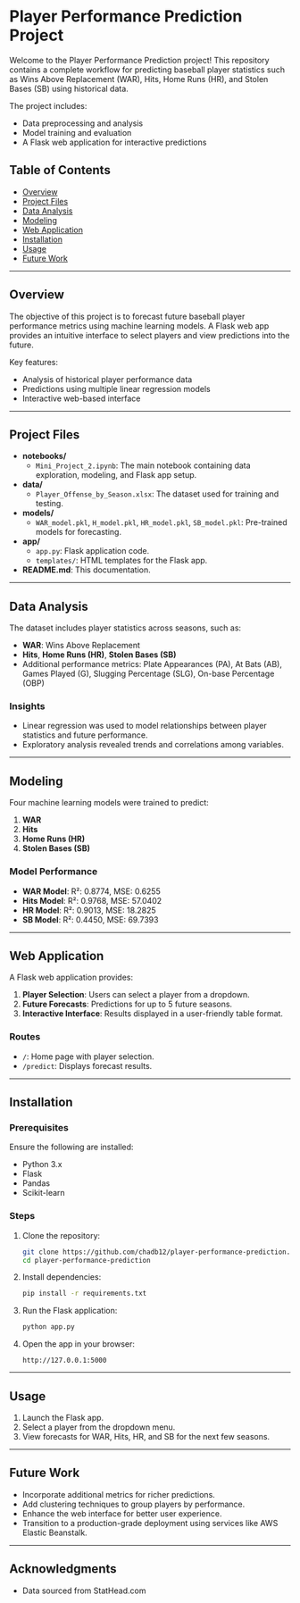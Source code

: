 # Player Performance Prediction Project

Welcome to the Player Performance Prediction project! This repository contains a complete workflow for predicting baseball player statistics such as Wins Above Replacement (WAR), Hits, Home Runs (HR), and Stolen Bases (SB) using historical data.

The project includes:

- Data preprocessing and analysis
- Model training and evaluation
- A Flask web application for interactive predictions

## Table of Contents

- [Overview](#overview)
- [Project Files](#project-files)
- [Data Analysis](#data-analysis)
- [Modeling](#modeling)
- [Web Application](#web-application)
- [Installation](#installation)
- [Usage](#usage)
- [Future Work](#future-work)

---

## Overview

The objective of this project is to forecast future baseball player performance metrics using machine learning models. A Flask web app provides an intuitive interface to select players and view predictions into the future.

Key features:

- Analysis of historical player performance data
- Predictions using multiple linear regression models
- Interactive web-based interface

---

## Project Files

- **notebooks/**
  - `Mini_Project_2.ipynb`: The main notebook containing data exploration, modeling, and Flask app setup.
- **data/**
  - `Player_Offense_by_Season.xlsx`: The dataset used for training and testing.
- **models/**
  - `WAR_model.pkl`, `H_model.pkl`, `HR_model.pkl`, `SB_model.pkl`: Pre-trained models for forecasting.
- **app/**
  - `app.py`: Flask application code.
  - `templates/`: HTML templates for the Flask app.
- **README.md**: This documentation.

---

## Data Analysis

The dataset includes player statistics across seasons, such as:

- **WAR**: Wins Above Replacement
- **Hits**, **Home Runs (HR)**, **Stolen Bases (SB)**
- Additional performance metrics: Plate Appearances (PA), At Bats (AB), Games Played (G), Slugging Percentage (SLG), On-base Percentage (OBP)

### Insights

- Linear regression was used to model relationships between player statistics and future performance.
- Exploratory analysis revealed trends and correlations among variables.

---

## Modeling

Four machine learning models were trained to predict:

1. **WAR**
2. **Hits**
3. **Home Runs (HR)**
4. **Stolen Bases (SB)**

### Model Performance

- **WAR Model**: R²: 0.8774, MSE: 0.6255
- **Hits Model**: R²: 0.9768, MSE: 57.0402
- **HR Model**: R²: 0.9013, MSE: 18.2825
- **SB Model**: R²: 0.4450, MSE: 69.7393

---

## Web Application

A Flask web application provides:

1. **Player Selection**: Users can select a player from a dropdown.
2. **Future Forecasts**: Predictions for up to 5 future seasons.
3. **Interactive Interface**: Results displayed in a user-friendly table format.

### Routes

- `/`: Home page with player selection.
- `/predict`: Displays forecast results.

---

## Installation

### Prerequisites

Ensure the following are installed:

- Python 3.x
- Flask
- Pandas
- Scikit-learn

### Steps

1. Clone the repository:
   ```bash
   git clone https://github.com/chadb12/player-performance-prediction.git
   cd player-performance-prediction
   ```
2. Install dependencies:
   ```bash
   pip install -r requirements.txt
   ```
3. Run the Flask application:
   ```bash
   python app.py
   ```
4. Open the app in your browser:
   ```
   http://127.0.0.1:5000
   ```

---

## Usage

1. Launch the Flask app.
2. Select a player from the dropdown menu.
3. View forecasts for WAR, Hits, HR, and SB for the next few seasons.

---

## Future Work

- Incorporate additional metrics for richer predictions.
- Add clustering techniques to group players by performance.
- Enhance the web interface for better user experience.
- Transition to a production-grade deployment using services like AWS Elastic Beanstalk.

---

## Acknowledgments

- Data sourced from StatHead.com



